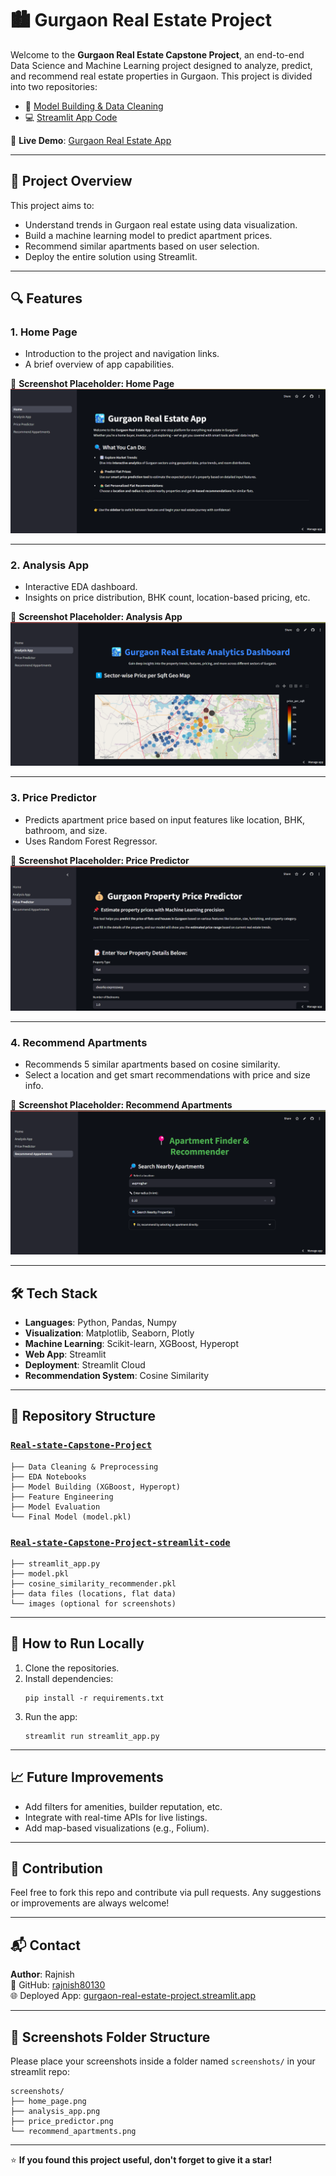 # 🏙️ Gurgaon Real Estate Project

Welcome to the **Gurgaon Real Estate Capstone Project**, an end-to-end Data Science and Machine Learning project designed to analyze, predict, and recommend real estate properties in Gurgaon. This project is divided into two repositories:

- 🔧 [Model Building & Data Cleaning](https://github.com/rajnish80130/Real-state-Capstone-Project)
- 💻 [Streamlit App Code](https://github.com/rajnish80130/Real-state-Capstone-Project-streamlit-code)

🔗 **Live Demo**: [Gurgaon Real Estate App](https://gurgaon-real-estate-project.streamlit.app/)

---

## 📌 Project Overview

This project aims to:

- Understand trends in Gurgaon real estate using data visualization.
- Build a machine learning model to predict apartment prices.
- Recommend similar apartments based on user selection.
- Deploy the entire solution using Streamlit.

---

## 🔍 Features

### 1. Home Page
- Introduction to the project and navigation links.
- A brief overview of app capabilities.

📸 **Screenshot Placeholder: Home Page**
![Home Page](screenshots/home_page.png)

---

### 2. Analysis App
- Interactive EDA dashboard.
- Insights on price distribution, BHK count, location-based pricing, etc.

📸 **Screenshot Placeholder: Analysis App**
![Analysis App](screenshots/analysis_app.png)

---

### 3. Price Predictor
- Predicts apartment price based on input features like location, BHK, bathroom, and size.
- Uses Random Forest Regressor.

📸 **Screenshot Placeholder: Price Predictor**
![Price Predictor](screenshots/price_predictor.png)

---

### 4. Recommend Apartments
- Recommends 5 similar apartments based on cosine similarity.
- Select a location and get smart recommendations with price and size info.

📸 **Screenshot Placeholder: Recommend Apartments**
![Recommend Apartments](screenshots/recommend_apartments.png)

---

## 🛠️ Tech Stack

- **Languages**: Python, Pandas, Numpy
- **Visualization**: Matplotlib, Seaborn, Plotly
- **Machine Learning**: Scikit-learn, XGBoost, Hyperopt
- **Web App**: Streamlit
- **Deployment**: Streamlit Cloud
- **Recommendation System**: Cosine Similarity

---

## 📂 Repository Structure

### [`Real-state-Capstone-Project`](https://github.com/rajnish80130/Real-state-Capstone-Project)
```
├── Data Cleaning & Preprocessing
├── EDA Notebooks
├── Model Building (XGBoost, Hyperopt)
├── Feature Engineering
├── Model Evaluation
└── Final Model (model.pkl)
```

### [`Real-state-Capstone-Project-streamlit-code`](https://github.com/rajnish80130/Real-state-Capstone-Project-streamlit-code)
```
├── streamlit_app.py
├── model.pkl
├── cosine_similarity_recommender.pkl
├── data files (locations, flat data)
└── images (optional for screenshots)
```

---

## 🚀 How to Run Locally

1. Clone the repositories.
2. Install dependencies:
   ```
   pip install -r requirements.txt
   ```
3. Run the app:
   ```
   streamlit run streamlit_app.py
   ```

---

## 📈 Future Improvements

- Add filters for amenities, builder reputation, etc.
- Integrate with real-time APIs for live listings.
- Add map-based visualizations (e.g., Folium).

---

## 🤝 Contribution

Feel free to fork this repo and contribute via pull requests. Any suggestions or improvements are always welcome!

---

## 📬 Contact

**Author**: Rajnish  
🔗 GitHub: [rajnish80130](https://github.com/rajnish80130)  
🌐 Deployed App: [gurgaon-real-estate-project.streamlit.app](https://gurgaon-real-estate-project.streamlit.app/)

---

## 📸 Screenshots Folder Structure

Please place your screenshots inside a folder named `screenshots/` in your streamlit repo:
```
screenshots/
├── home_page.png
├── analysis_app.png
├── price_predictor.png
└── recommend_apartments.png
```

---

⭐ **If you found this project useful, don't forget to give it a star!**
